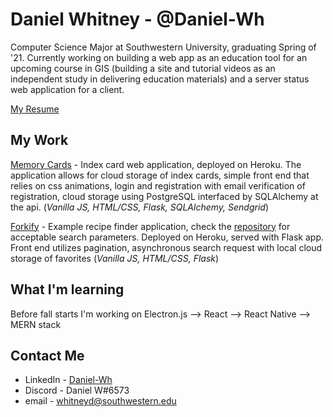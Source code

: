 # Daniel Whitney - @Daniel-Wh

Computer Science Major at Southwestern University, graduating Spring of '21. Currently working on building a web app as an education tool for an upcoming course in GIS (building a site and tutorial videos as an independent study in delivering education materials) and a server status web application for a client. 

[My Resume](https://github.com/Daniel-Wh/Daniel-WH/blob/master/resume.pdf)


## My Work

[Memory Cards](https://github.com/Daniel-Wh/MemoryCards) - Index card web application, deployed on Heroku. The application allows for cloud storage of index cards, simple front end that relies on css animations, login and registration with email verification of registration, cloud storage using PostgreSQL interfaced by SQLAlchemy at the api. (_Vanilla JS, HTML/CSS, Flask, SQLAlchemy, Sendgrid_)

[Forkify](https://github.com/Daniel-Wh/Forkify-Production) - Example recipe finder application, check the [repository](https://github.com/Daniel-Wh/Forkify-Production) for acceptable search parameters. Deployed on Heroku, served with Flask app. Front end utilizes pagination, asynchronous search request with local cloud storage of favorites (_Vanilla JS, HTML/CSS, Flask_)

## What I'm learning

Before fall starts I'm working on Electron.js --> React --> React Native --> MERN stack

## Contact Me

- LinkedIn - [Daniel-Wh](https://www.linkedin.com/in/daniel-whitney-04a040139/)
- Discord - Daniel W#6573
- email - whitneyd@southwestern.edu

<!--
**Daniel-Wh/Daniel-WH** is a ✨ _special_ ✨ repository because its `README.md` (this file) appears on your GitHub profile.

Here are some ideas to get you started:

- 🔭 I’m currently working on ...
- 🌱 I’m currently learning ...
- 👯 I’m looking to collaborate on ...
- 🤔 I’m looking for help with ...
- 💬 Ask me about ...
- 📫 How to reach me: ...
- 😄 Pronouns: ...
- ⚡ Fun fact: ...
-->
